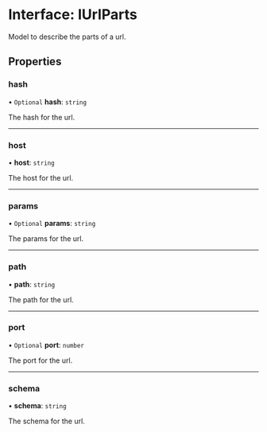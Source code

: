 # Interface: IUrlParts

Model to describe the parts of a url.

## Properties

### hash

• `Optional` **hash**: `string`

The hash for the url.

---

### host

• **host**: `string`

The host for the url.

---

### params

• `Optional` **params**: `string`

The params for the url.

---

### path

• **path**: `string`

The path for the url.

---

### port

• `Optional` **port**: `number`

The port for the url.

---

### schema

• **schema**: `string`

The schema for the url.
